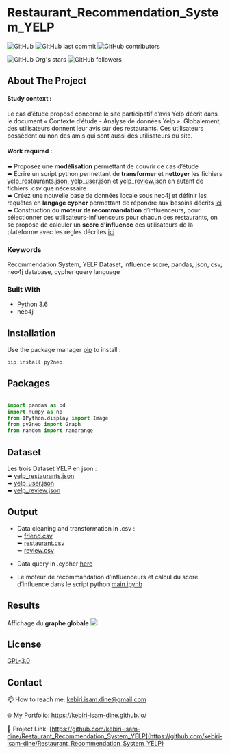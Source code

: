 # Restaurant_Recommendation_System_YELP


![GitHub](https://img.shields.io/github/license/kebiri-isam-dine/UniversityProjects?color=g&style=for-the-badge)
![GitHub last commit](https://img.shields.io/github/last-commit/kebiri-isam-dine/Restaurant_Recommendation_System_YELP?color=red&style=for-the-badge)
![GitHub contributors](https://img.shields.io/github/contributors/kebiri-isam-dine/Restaurant_Recommendation_System_YELP?color=yellow&style=for-the-badge)

![GitHub Org's stars](https://img.shields.io/github/stars/kebiri-isam-dine?style=social)
![GitHub followers](https://img.shields.io/github/followers/kebiri-isam-dine?style=social)

## About The Project

#### Study context :
Le cas d’étude proposé concerne le site participatif d’avis Yelp décrit dans le document « Contexte d’étude - Analyse de données Yelp ». Globalement, des utilisateurs donnent leur avis sur des restaurants. Ces utilisateurs possèdent ou non des amis qui sont aussi des utilisateurs du site.

#### Work required :   
➥ Proposez une **modélisation** permettant de couvrir ce cas d’étude   
➥ Écrire un script python permettant de **transformer** et **nettoyer** les fichiers [yelp_restaurants.json](Dataset/Json_OriginalDdata/yelp_restaurants.json), [yelp_user.json](Dataset/Json_OriginalDdata/yelp_user.json) et [yelp_review.json](Dataset/Json_OriginalDdata/yelp_review.json) en autant de fichiers .csv que nécessaire    
➥ Créez une nouvelle base de données locale sous neo4j et définir les requêtes en **langage cypher** permettant de répondre aux besoins décrits [ici](Project/Project.pdf)    
➥ Construction du **moteur de recommandation** d’influenceurs, pour sélectionner ces utilisateurs-influenceurs pour chacun des restaurants, on se propose de calculer un **score d’influence** des utilisateurs de la plateforme avec les règles décrites [ici](Project/Project.pdf)   



### Keywords

Recommendation System, YELP Dataset, influence score, pandas, json, csv, neo4j database, cypher query language

### Built With

* Python 3.6
* neo4j 

## Installation

Use the package manager [pip](https://pip.pypa.io/en/stable/) to install :

```python 
pip install py2neo
```

## Packages

```python

import pandas as pd
import numpy as np
from IPython.display import Image
from py2neo import Graph
from random import randrange
```



## Dataset
Les trois Dataset YELP en json :   
➥ [yelp_restaurants.json](Dataset/Json_OriginalDdata/yelp_restaurants.json)     
➥ [yelp_user.json](Dataset/Json_OriginalDdata/yelp_user.json)      
➥ [yelp_review.json](Dataset/Json_OriginalDdata/yelp_review.json)       



## Output

- Data cleaning and transformation in .csv :    
➥ [friend.csv](Dataset/CSV_Output/friend.csv)     
➥ [restaurant.csv](Dataset/CSV_Output/restaurant.csv)      
➥ [review.csv](Dataset/CSV_Output/review.csv)     

- Data query in .cypher [here](Data_query.cypher)

- Le moteur de recommandation d’influenceurs et calcul du score d’influence dans le script python [main.ipynb](main.ipynb)
     


## Results
Affichage du **graphe globale**
<img src="./screen_neo4j/graph.png">

## License

[GPL-3.0](https://choosealicense.com/licenses/gpl-3.0/)

## Contact

📫 How to reach me: kebiri.isam.dine@gmail.com

🌐 My Portfolio: <https://kebiri-isam-dine.github.io/>

🔗 Project Link: [https://github.com/kebiri-isam-dine/Restaurant_Recommendation_System_YELP](https://github.com/kebiri-isam-dine/Restaurant_Recommendation_System_YELP)

